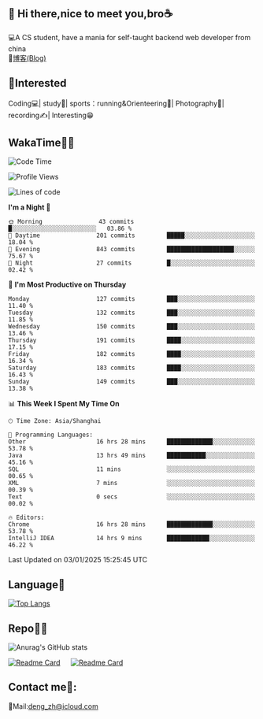 👋 Hi there,nice to meet you,bro☕
---
💻A CS student, have a mania for self-taught backend web developer from china   
📌[博客(Blog)](https://github.com/HealUP/MyBlog)

 <!-- waka-box start -->
 <!-- waka-box end -->
 
🧲**Interested**
--
Coding💻| study📖| sports：running&Orienteering🏃‍| Photography📸| recording✍️| Interesting😁

WakaTime👨‍💻
---
<!--START_SECTION:waka-->
![Code Time](http://img.shields.io/badge/Code%20Time-2%2C360%20hrs%2047%20mins-blue)

![Profile Views](http://img.shields.io/badge/Profile%20Views-0-blue)

![Lines of code](https://img.shields.io/badge/From%20Hello%20World%20I%27ve%20Written-205.1%20thousand%20lines%20of%20code-blue)

**I'm a Night 🦉** 

```text
🌞 Morning                43 commits          █░░░░░░░░░░░░░░░░░░░░░░░░   03.86 % 
🌆 Daytime                201 commits         █████░░░░░░░░░░░░░░░░░░░░   18.04 % 
🌃 Evening                843 commits         ███████████████████░░░░░░   75.67 % 
🌙 Night                  27 commits          █░░░░░░░░░░░░░░░░░░░░░░░░   02.42 % 
```
📅 **I'm Most Productive on Thursday** 

```text
Monday                   127 commits         ███░░░░░░░░░░░░░░░░░░░░░░   11.40 % 
Tuesday                  132 commits         ███░░░░░░░░░░░░░░░░░░░░░░   11.85 % 
Wednesday                150 commits         ███░░░░░░░░░░░░░░░░░░░░░░   13.46 % 
Thursday                 191 commits         ████░░░░░░░░░░░░░░░░░░░░░   17.15 % 
Friday                   182 commits         ████░░░░░░░░░░░░░░░░░░░░░   16.34 % 
Saturday                 183 commits         ████░░░░░░░░░░░░░░░░░░░░░   16.43 % 
Sunday                   149 commits         ███░░░░░░░░░░░░░░░░░░░░░░   13.38 % 
```


📊 **This Week I Spent My Time On** 

```text
🕑︎ Time Zone: Asia/Shanghai

💬 Programming Languages: 
Other                    16 hrs 28 mins      █████████████░░░░░░░░░░░░   53.78 % 
Java                     13 hrs 49 mins      ███████████░░░░░░░░░░░░░░   45.16 % 
SQL                      11 mins             ░░░░░░░░░░░░░░░░░░░░░░░░░   00.65 % 
XML                      7 mins              ░░░░░░░░░░░░░░░░░░░░░░░░░   00.39 % 
Text                     0 secs              ░░░░░░░░░░░░░░░░░░░░░░░░░   00.02 % 

🔥 Editors: 
Chrome                   16 hrs 28 mins      █████████████░░░░░░░░░░░░   53.78 % 
IntelliJ IDEA            14 hrs 9 mins       ████████████░░░░░░░░░░░░░   46.22 % 
```


 Last Updated on 03/01/2025 15:25:45 UTC
<!--END_SECTION:waka-->

Language🚀
---
[![Top Langs](https://github-readme-stats.vercel.app/api/top-langs/?username=HealUP&layout=compact&hide_border=true)](https://github.com/HealUP)

Repo🧑‍💻
---
![Anurag's GitHub stats](https://github-readme-stats.vercel.app/api?username=HealUP&count_private=true&show_icons=true&theme=gruvbox&hide_border=true) 

[![Readme Card](https://github-readme-stats.vercel.app/api/pin/?username=HealUP&repo=InternetEy&theme=transparent)](https://github.com/HealUP/InternetEy) &emsp;
[![Readme Card](https://github-readme-stats.vercel.app/api/pin/?username=HealUP&repo=CampusExperience&theme=transparent)](https://github.com/HealUP/CampusExperience)


Contact me📱:
---
📮Mail:deng_zh@icloud.com  
